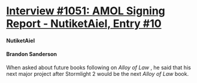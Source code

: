 # [Interview #1051: AMOL Signing Report - NutiketAiel, Entry #10](https://www.theoryland.com/intvmain.php?i=1051#10)

#### NutiketAiel

#### Brandon Sanderson

When asked about future books following on
*Alloy of Law*
, he said that his next major project after Stormlight 2 would be the next
*Alloy of Law*
book.

